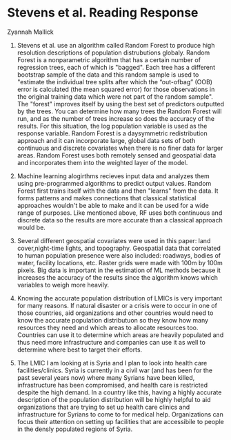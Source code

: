 # Stevens et al. Reading Response

Zyannah Mallick


1. Stevens et al. use an algorithm called Random Forest to produce high resolution descriptions of population distrubutions globaly. Random Forest is a nonparametric algorithm that has a certain number of regression trees, each of which is "bagged". Each tree has a different bootstrap sample of the data and this random sample is used to "estimate the individual tree splits after which the “out-ofbag” (OOB) error is calculated (the mean squared error) for those observations in the original training data which were not part of the random sample". The "forest" improves itself by using the best set of predictors outputted by the trees. You can determine how many trees the Random Forest will run, and as the number of trees increase so does the accuracy of the results. For this situation, the log population variable is used as the response variable. Random Forest is a daysymmetric redistribution approach and it can incorporate large, global data sets of both continuous and discrete covariates when there is no finer data for larger areas. Random Forest uses both remotely sensed and geospatial data and incorporates them into the weighted layer of the model.

2. Machine learning alogirthms recieves input data and analyzes them using pre-programmed algorithms to predict output values. Random Forest first trains itself with the data and then "learns" from the data. It forms patterns and makes connections that classical statistical approaches wouldn't be able to make and it can be used for a wide range of purposes. Like mentioned above, RF uses both continuous and discrete data so the results are more accurate than a classical approach would be. 

3. Several different geospatial covariates were used in this paper: land cover,night-time lights, and topography. Geospatial data that correlated to human population presence were also included: roadways, bodies of water, facility locations, etc.  Raster grids were made with 100m by 100m pixels. Big data is important in the estimation of ML methods because it increases the accuracy of the results since the algorithm knows which variables to weigh more heavily. 

4. Knowing the accurate population distribution of LMICs is very important for many reasons. If natural disaster or a crisis were to occur in one of those countries, aid organizations and other countries would need to know the accurate population distributuon so they know how many resources they need and which areas to allocate resources too. Countries can use it to determine which areas are heavily populated and thus need more infrastructure and companies can use it as well to determine where best to target their efforts.

5. The LMIC I am looking at is Syria and I plan to look into health care facilities/clinics. Syria is currently in a civil war (and has been for the past several years now) where many Syrians have been killed, infrastructure has been compromised, and health care is restricted despite the high demand. In a country like this, having a highly accurate description of the population distribution will be highly helpful to aid organizations that are trying to set up health care clinics and infrastructure for Syrians to come to for medical help. Organizations can focus their attention on setting up facilities that are accessibile to people in the densly populated regions of Syria.


